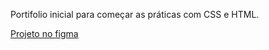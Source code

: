 Portifolio inicial para começar as práticas com CSS e HTML.

[Projeto no figma](https://www.figma.com/file/4EKKCbr5rS93RWP7kRjXIz/Portfolio---Curso-1?node-id=0%3A1&t=l5RuWCe75yFNoWEr-0)